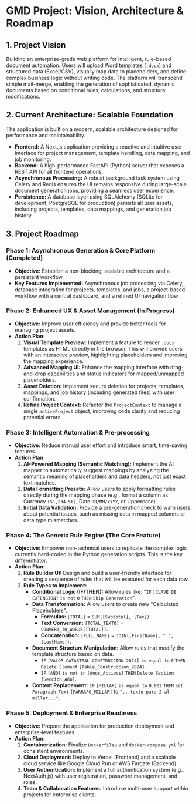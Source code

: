 # GMD Project: Vision, Architecture & Roadmap

## 1. Project Vision

Building an enterprise-grade web platform for intelligent, rule-based document automation. Users will upload Word templates (`.docx`) and structured data (Excel/CSV), visually map data to placeholders, and define complex business logic without writing code. The platform will transcend simple mail-merge, enabling the generation of sophisticated, dynamic documents based on conditional rules, calculations, and structural modifications.

## 2. Current Architecture: Scalable Foundation

The application is built on a modern, scalable architecture designed for performance and maintainability.

-   **Frontend:** A Next.js application providing a reactive and intuitive user interface for project management, template handling, data mapping, and job monitoring.
-   **Backend:** A high-performance FastAPI (Python) server that exposes a REST API for all frontend operations.
-   **Asynchronous Processing:** A robust background task system using Celery and Redis ensures the UI remains responsive during large-scale document generation jobs, providing a seamless user experience.
-   **Persistence:** A database layer using SQLAlchemy (SQLite for development, PostgreSQL for production) persists all user assets, including projects, templates, data mappings, and generation job history.

## 3. Project Roadmap

### Phase 1: Asynchronous Generation & Core Platform (Completed)

-   **Objective:** Establish a non-blocking, scalable architecture and a persistent workflow.
-   **Key Features Implemented:** Asynchronous job processing via Celery, database integration for projects, templates, and jobs, a project-based workflow with a central dashboard, and a refined UI navigation flow.

### Phase 2: Enhanced UX & Asset Management (In Progress)

-   **Objective:** Improve user efficiency and provide better tools for managing project assets.
-   **Action Plan:**
    1.  **Visual Template Preview:** Implement a feature to render `.docx` templates as HTML directly in the browser. This will provide users with an interactive preview, highlighting placeholders and improving the mapping experience.
    2.  **Advanced Mapping UI:** Enhance the mapping interface with drag-and-drop capabilities and status indicators for mapped/unmapped placeholders.
    3.  **Asset Deletion:** Implement secure deletion for projects, templates, mappings, and job history (including generated files) with user confirmation.
    4.  **Refine Project Context:** Refactor the `ProjectContext` to manage a single `activeProject` object, improving code clarity and reducing potential errors.

### Phase 3: Intelligent Automation & Pre-processing

-   **Objective:** Reduce manual user effort and introduce smart, time-saving features.
-   **Action Plan:**
    1.  **AI-Powered Mapping (Semantic Matching):** Implement the AI mapper to automatically suggest mappings by analyzing the semantic meaning of placeholders and data headers, not just exact text matches.
    2.  **Data Formatting Presets:** Allow users to apply formatting rules directly during the mapping phase (e.g., format a column as Currency `($1,234.56)`, Date `DD/MM/YYYY`, or Uppercase).
    3.  **Initial Data Validation:** Provide a pre-generation check to warn users about potential issues, such as missing data in mapped columns or data type mismatches.

### Phase 4: The Generic Rule Engine (The Core Feature)

-   **Objective:** Empower non-technical users to replicate the complex logic currently hard-coded in the Python generation scripts. This is the key differentiator.
-   **Action Plan:**
    1.  **Rule Builder UI:** Design and build a user-friendly interface for creating a sequence of rules that will be executed for each data row.
    2.  **Rule Types to Implement:**
        -   **Conditional Logic (IF/THEN):** Allow rules like: "`IF` `[CLAVE DE EXTENSION]` `is not` `0` `THEN` `Skip Generation`".
        -   **Data Transformation:** Allow users to create new "Calculated Placeholders".
            -   **Formulas:** `[TOTAL]` = `SUM([Subtotal], [Tax])`.
            -   **Text Conversion:** `[TOTAL_TEXTO]` = `CONVERT_TO_WORDS([TOTAL])`.
            -   **Concatenation:** `[FULL_NAME]` = `JOIN([FirstName], " ", [LastName])`.
        -   **Document Structure Manipulation:** Allow rules that modify the template structure based on data.
            -   `IF` `[VALOR CATASTRAL CONSTRUCCION 2024]` `is equal to` `0` `THEN` `Delete Element` `[Tabla_Construccion_2024]`.
            -   `IF` `[AÑO]` `is not in` `[Anos_Activos]` `THEN` `Delete Section` `[Seccion_Año]`.
        -   **Content Replacement:** `IF` `[MILLAR]` `is equal to` `0.002` `THEN` `Set Paragraph Text` `[PARRAFO_MILLAR]` to `"...texto para 2 al millar..."`.

### Phase 5: Deployment & Enterprise Readiness

-   **Objective:** Prepare the application for production deployment and enterprise-level features.
-   **Action Plan:**
    1.  **Containerization:** Finalize `Dockerfile`s and `docker-compose.yml` for consistent environments.
    2.  **Cloud Deployment:** Deploy to Vercel (Frontend) and a scalable cloud service like Google Cloud Run or AWS Fargate (Backend).
    3.  **User Authentication:** Implement a full authentication system (e.g., NextAuth.js) with user registration, password management, and roles.
    4.  **Team & Collaboration Features:** Introduce multi-user support within projects for enterprise clients.